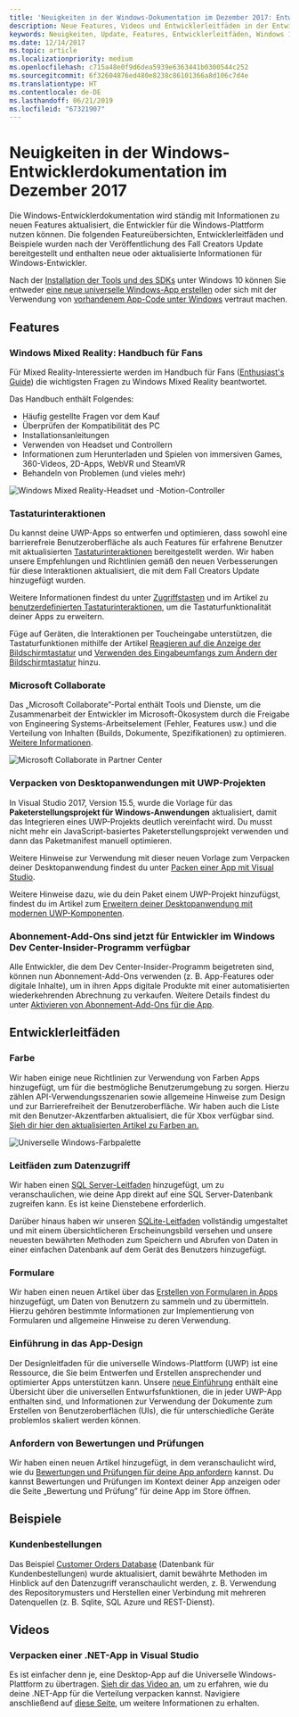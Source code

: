 ```yaml
---
title: 'Neuigkeiten in der Windows-Dokumentation im Dezember 2017: Entwicklung von UWP-Apps'
description: Neue Features, Videos und Entwicklerleitfäden in der Entwicklerdokumentation für Windows 10 im Dezember 2017
keywords: Neuigkeiten, Update, Features, Entwicklerleitfäden, Windows 10, Dezember
ms.date: 12/14/2017
ms.topic: article
ms.localizationpriority: medium
ms.openlocfilehash: c715a48e0f9d6dea5939e6363441b0300544c252
ms.sourcegitcommit: 6f32604876ed480e8238c86101366a8d106c7d4e
ms.translationtype: HT
ms.contentlocale: de-DE
ms.lasthandoff: 06/21/2019
ms.locfileid: "67321907"
---
```

# <a name="whats-new-in-the-windows-developer-docs-in-december-2017"></a>Neuigkeiten in der Windows-Entwicklerdokumentation im Dezember 2017

Die Windows-Entwicklerdokumentation wird ständig mit Informationen zu neuen Features aktualisiert, die Entwickler für die Windows-Plattform nutzen können. Die folgenden Featureübersichten, Entwicklerleitfäden und Beispiele wurden nach der Veröffentlichung des Fall Creators Update bereitgestellt und enthalten neue oder aktualisierte Informationen für Windows-Entwickler.

Nach der [Installation der Tools und des SDKs](https://go.microsoft.com/fwlink/?LinkId=821431) unter Windows 10 können Sie entweder [eine neue universelle Windows-App erstellen](../get-started/create-uwp-apps.md) oder sich mit der Verwendung von [vorhandenem App-Code unter Windows](../porting/index.md) vertraut machen.

## <a name="features"></a>Features

### <a name="windows-mixed-reality-enthusiasts-guide"></a>Windows Mixed Reality: Handbuch für Fans

Für Mixed Reality-Interessierte werden im Handbuch für Fans ([Enthusiast's Guide](https://docs.microsoft.com/en-us/windows/mixed-reality/enthusiast-guide/)) die wichtigsten Fragen zu Windows Mixed Reality beantwortet. 

Das Handbuch enthält Folgendes: 
- Häufig gestellte Fragen vor dem Kauf 
- Überprüfen der Kompatibilität des PC 
- Installationsanleitungen 
- Verwenden von Headset und Controllern 
- Informationen zum Herunterladen und Spielen von immersiven Games, 360-Videos, 2D-Apps, WebVR und SteamVR 
- Behandeln von Problemen (und vieles mehr)

![Windows Mixed Reality-Headset und -Motion-Controller](images/BeforeYouBegin-tile.jpg)

### <a name="keyboard-interactions"></a>Tastaturinteraktionen

Du kannst deine UWP-Apps so entwerfen und optimieren, dass sowohl eine barrierefreie Benutzeroberfläche als auch Features für erfahrene Benutzer mit aktualisierten [Tastaturinteraktionen](../design/input/keyboard-interactions.md) bereitgestellt werden. Wir haben unsere Empfehlungen und Richtlinien gemäß den neuen Verbesserungen für diese Interaktionen aktualisiert, die mit dem Fall Creators Update hinzugefügt wurden.

Weitere Informationen findest du unter [Zugriffstasten](../design/input/keyboard-accelerators.md) und im Artikel zu [benutzerdefinierten Tastaturinteraktionen](../design/input/custom-keyboard-interactions.md), um die Tastaturfunktionalität deiner Apps zu erweitern.

Füge auf Geräten, die Interaktionen per Toucheingabe unterstützen, die Tastaturfunktionen mithilfe der Artikel [Reagieren auf die Anzeige der Bildschirmtastatur](../design/input/respond-to-the-presence-of-the-touch-keyboard.md) und [Verwenden des Eingabeumfangs zum Ändern der Bildschirmtastatur](../design/input/use-input-scope-to-change-the-touch-keyboard.md) hinzu.

### <a name="microsoft-collaborate"></a>Microsoft Collaborate

Das „Microsoft Collaborate”-Portal enthält Tools und Dienste, um die Zusammenarbeit der Entwickler im Microsoft-Ökosystem durch die Freigabe von Engineering Systems-Arbeitselement (Fehler, Features usw.) und die Verteilung von Inhalten (Builds, Dokumente, Spezifikationen) zu optimieren. [Weitere Informationen](https://docs.microsoft.com/collaborate/).

![Microsoft Collaborate in Partner Center](images/microsoft_collaborate_screenshot.PNG)

### <a name="package-desktop-applications-with-uwp-projects"></a>Verpacken von Desktopanwendungen mit UWP-Projekten

In Visual Studio 2017, Version 15.5, wurde die Vorlage für das **Paketerstellungsprojekt für Windows-Anwendungen** aktualisiert, damit das Integrieren eines UWP-Projekts deutlich vereinfacht wird. Du musst nicht mehr ein JavaScript-basiertes Paketerstellungsprojekt verwenden und dann das Paketmanifest manuell optimieren.  

Weitere Hinweise zur Verwendung mit dieser neuen Vorlage zum Verpacken deiner Desktopanwendung findest du unter [Packen einer App mit Visual Studio](https://docs.microsoft.com/windows/msix/desktop/desktop-to-uwp-packaging-dot-net).

Weitere Hinweise dazu, wie du dein Paket einem UWP-Projekt hinzufügst, findest du im Artikel zum [Erweitern deiner Desktopanwendung mit modernen UWP-Komponenten](https://docs.microsoft.com/windows/uwp/porting/desktop-to-uwp-extend).

### <a name="subscription-add-ons-are-now-available-to-developers-in-the-windows-dev-center-insider-program"></a>Abonnement-Add-Ons sind jetzt für Entwickler im Windows Dev Center-Insider-Programm verfügbar

Alle Entwickler, die dem Dev Center-Insider-Programm beigetreten sind, können nun Abonnement-Add-Ons verwenden (z. B. App-Features oder digitale Inhalte), um in ihren Apps digitale Produkte mit einer automatisierten wiederkehrenden Abrechnung zu verkaufen. Weitere Details findest du unter [Aktivieren von Abonnement-Add-Ons für die App](../monetize/enable-subscription-add-ons-for-your-app.md).

## <a name="developer-guidance"></a>Entwicklerleitfäden

### <a name="color"></a>Farbe

Wir haben einige neue Richtlinien zur Verwendung von Farben Apps hinzugefügt, um für die bestmögliche Benutzerumgebung zu sorgen. Hierzu zählen API-Verwendungsszenarien sowie allgemeine Hinweise zum Design und zur Barrierefreiheit der Benutzeroberfläche. Wir haben auch die Liste mit den Benutzer-Akzentfarben aktualisiert, die für Xbox verfügbar sind. [Sieh dir hier den aktualisierten Artikel zu Farben an.](../design/style/color.md)

![Universelle Windows-Farbpalette](../design/basics/images/colors.png)

### <a name="data-access-guides"></a>Leitfäden zum Datenzugriff

Wir haben einen [SQL Server-Leitfaden](../data-access/sql-server-databases.md) hinzugefügt, um zu veranschaulichen, wie deine App direkt auf eine SQL Server-Datenbank zugreifen kann. Es ist keine Dienstebene erforderlich.

Darüber hinaus haben wir unseren [SQLite-Leitfaden](../data-access/sqlite-databases.md) vollständig umgestaltet und mit einem übersichtlicheren Erscheinungsbild versehen und unsere neuesten bewährten Methoden zum Speichern und Abrufen von Daten in einer einfachen Datenbank auf dem Gerät des Benutzers hinzugefügt.

### <a name="forms"></a>Formulare

Wir haben einen neuen Artikel über das [Erstellen von Formularen in Apps](../design/controls-and-patterns/forms.md) hinzugefügt, um Daten von Benutzern zu sammeln und zu übermitteln. Hierzu gehören bestimmte Informationen zur Implementierung von Formularen und allgemeine Hinweise zu deren Verwendung.

### <a name="intro-to-app-design"></a>Einführung in das App-Design

Der Designleitfaden für die universelle Windows-Plattform (UWP) ist eine Ressource, die Sie beim Entwerfen und Erstellen ansprechender und optimierter Apps unterstützen kann. Unsere [neue Einführung](../design/basics/design-and-ui-intro.md) enthält eine Übersicht über die universellen Entwurfsfunktionen, die in jeder UWP-App enthalten sind, und Informationen zur Verwendung der Dokumente zum Erstellen von Benutzeroberflächen (UIs), die für unterschiedliche Geräte problemlos skaliert werden können.


### <a name="request-ratings-and-reviews"></a>Anfordern von Bewertungen und Prüfungen

Wir haben einen neuen Artikel hinzugefügt, in dem veranschaulicht wird, wie du [Bewertungen und Prüfungen für deine App anfordern](../monetize/request-ratings-and-reviews.md) kannst. Du kannst Bewertungen und Prüfungen im Kontext deiner App anzeigen oder die Seite „Bewertung und Prüfung” für deine App im Store öffnen.

## <a name="samples"></a>Beispiele

### <a name="customer-orders"></a>Kundenbestellungen

Das Beispiel [Customer Orders Database](https://github.com/Microsoft/Windows-appsample-customers-orders-database) (Datenbank für Kundenbestellungen) wurde aktualisiert, damit bewährte Methoden im Hinblick auf den Datenzugriff veranschaulicht werden, z. B. Verwendung des Repositorymusters und Herstellen einer Verbindung mit mehreren Datenquellen (z. B. Sqlite, SQL Azure und REST-Dienst).

## <a name="videos"></a>Videos

### <a name="package-a-net-app-in-visual-studio"></a>Verpacken einer .NET-App in Visual Studio

Es ist einfacher denn je, eine Desktop-App auf die Universelle Windows-Plattform zu übertragen. [Sieh dir das Video an](https://www.youtube.com/watch?v=fJkbYPyd08w), um zu erfahren, wie du deine .NET-App für die Verteilung verpacken kannst. Navigiere anschließend auf [diese Seite](../porting/desktop-to-uwp-packaging-dot-net.md), um weitere Informationen zu erhalten.